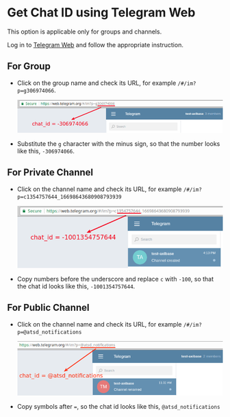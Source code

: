 # Get Chat ID using Telegram Web

This option is applicable only for groups and channels.

Log in to [Telegram Web](https://web.telegram.org) and follow the appropriate instruction.

## For Group

* Click on the group name and check its URL, for example `/#/im?p=g306974066`.

     ![](images/id_group.png)

* Substitute the `g` character with the minus sign, so that the number looks like this, `-306974066`.

## For Private Channel

* Click on the channel name and check its URL, for example `/#/im?p=c1354757644_16698643680908793939`

     ![](images/channel_url.png)

* Copy numbers before the underscore and replace `c` with `-100`, so that the chat id looks like this, `-1001354757644`.

## For Public Channel

* Click on the channel name and check its URL, for example `/#/im?p=@atsd_notifications`

     ![](images/public_channel_url.png)

* Copy symbols after `=`, so the chat id looks like this, `@atsd_notifications`